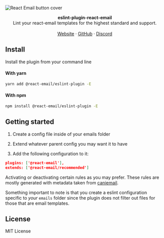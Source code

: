 ![React Email button cover](https://react.email/static/covers/render.png)

<div align="center"><strong>eslint-plugin-react-email</strong></div>
<div align="center">Lint your react-email templates for the highest standard and support.</div>
<br />
<div align="center">
<a href="https://react.email">Website</a> 
<span> · </span>
<a href="https://github.com/resendlabs/react-email">GitHub</a> 
<span> · </span>
<a href="https://react.email/discord">Discord</a>
</div>

## Install

Install the plugin from your command line

#### With yarn

```sh
yarn add @react-email/eslint-plugin -E
```

#### With npm

```sh
npm install @react-email/eslint-plugin -E
```

## Getting started

1. Create a config file inside of your emails folder

2. Extend whatever parent config you may want it to have

3. Add the following configuration to it:

```json
plugins: ['@react-email'],
extends: ['@react-email/recommended']
```

Activating or deactivating certain rules as you may prefer.
These rules are mostly generated with metadata taken from [caniemail](https://www.caniemail.com/).

Something important to note is that you create a eslint configuration
specific to *your* `emails` folder since the plugin does not filter out files
for those that are email templates.

## License

MIT License
